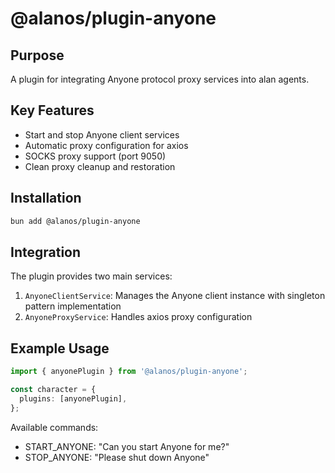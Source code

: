 # @alanos/plugin-anyone

## Purpose

A plugin for integrating Anyone protocol proxy services into alan agents.

## Key Features

- Start and stop Anyone client services
- Automatic proxy configuration for axios
- SOCKS proxy support (port 9050)
- Clean proxy cleanup and restoration

## Installation

```bash
bun add @alanos/plugin-anyone
```

## Integration

The plugin provides two main services:

1. `AnyoneClientService`: Manages the Anyone client instance with singleton pattern implementation
2. `AnyoneProxyService`: Handles axios proxy configuration

## Example Usage

```typescript
import { anyonePlugin } from '@alanos/plugin-anyone';

const character = {
  plugins: [anyonePlugin],
};
```

Available commands:

- START_ANYONE: "Can you start Anyone for me?"
- STOP_ANYONE: "Please shut down Anyone"
